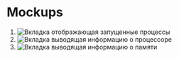 # Mockups

1. ![Вкладка отображающая запущенные процессы](../Images/Processes.png)
2. ![Вкладка выводящая информацию о процессоре](../Images/CPU.png)
3. ![Вкладка выводящая информацию о памяти](../Images/memImage.png)
